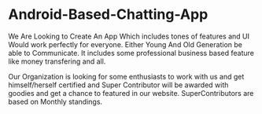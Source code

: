 # Android-Based-Chatting-App
We Are Looking to Create An App Which includes tones of features and UI Would work perfectly for everyone. Either Young And Old Generation be able to Communicate. It includes some professional business based feature like money transfering and all.

Our Organization is looking for some enthusiasts to work with us and get himself/herself certified and Super Contributor will be awarded with goodies and get a chance to featured in our website. 
SuperContributors are based on Monthly standings.
